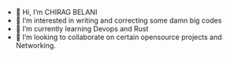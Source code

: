 - 👋 Hi, I’m CHIRAG BELANI
- 👀 I’m interested in writing and correcting some damn big codes
- 🌱 I’m currently learning Devops and Rust
- 💞️ I’m looking to collaborate on certain opensource projects and Networking.

<!---
ChiragBelani/ChiragBelani is a ✨ special ✨ repository because its `README.md` (this file) appears on your GitHub profile.
You can click the Preview link to take a look at your changes.
--->
